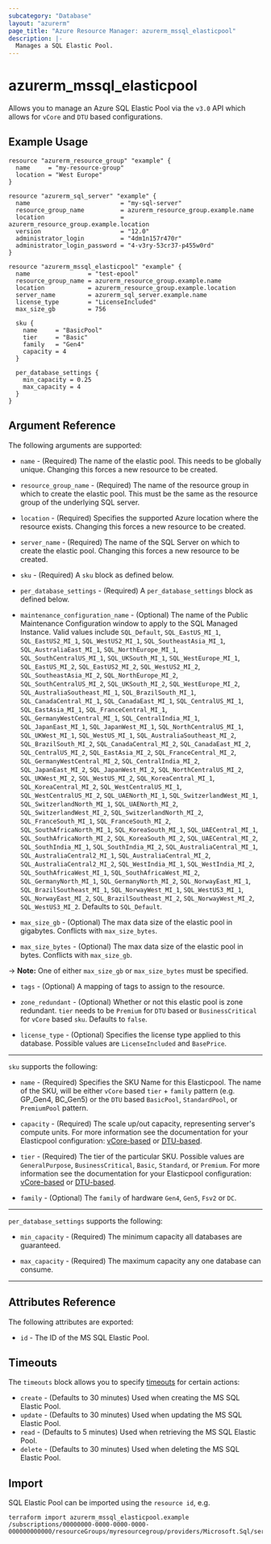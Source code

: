 ```yaml
---
subcategory: "Database"
layout: "azurerm"
page_title: "Azure Resource Manager: azurerm_mssql_elasticpool"
description: |-
  Manages a SQL Elastic Pool.
---
```


# azurerm_mssql_elasticpool

Allows you to manage an Azure SQL Elastic Pool via the `v3.0` API which allows for `vCore` and `DTU` based configurations.

## Example Usage

```hcl
resource "azurerm_resource_group" "example" {
  name     = "my-resource-group"
  location = "West Europe"
}

resource "azurerm_sql_server" "example" {
  name                         = "my-sql-server"
  resource_group_name          = azurerm_resource_group.example.name
  location                     = azurerm_resource_group.example.location
  version                      = "12.0"
  administrator_login          = "4dm1n157r470r"
  administrator_login_password = "4-v3ry-53cr37-p455w0rd"
}

resource "azurerm_mssql_elasticpool" "example" {
  name                = "test-epool"
  resource_group_name = azurerm_resource_group.example.name
  location            = azurerm_resource_group.example.location
  server_name         = azurerm_sql_server.example.name
  license_type        = "LicenseIncluded"
  max_size_gb         = 756

  sku {
    name     = "BasicPool"
    tier     = "Basic"
    family   = "Gen4"
    capacity = 4
  }

  per_database_settings {
    min_capacity = 0.25
    max_capacity = 4
  }
}
```

## Argument Reference

The following arguments are supported:

* `name` - (Required) The name of the elastic pool. This needs to be globally unique. Changing this forces a new resource to be created.

* `resource_group_name` - (Required) The name of the resource group in which to create the elastic pool. This must be the same as the resource group of the underlying SQL server.

* `location` - (Required) Specifies the supported Azure location where the resource exists. Changing this forces a new resource to be created.

* `server_name` - (Required) The name of the SQL Server on which to create the elastic pool. Changing this forces a new resource to be created.

* `sku` - (Required) A `sku` block as defined below.

* `per_database_settings` - (Required) A `per_database_settings` block as defined below.

* `maintenance_configuration_name` - (Optional) The name of the Public Maintenance Configuration window to apply to the SQL Managed Instance. Valid values include `SQL_Default`, `SQL_EastUS_MI_1`, `SQL_EastUS2_MI_1`, `SQL_WestUS2_MI_1`, `SQL_SoutheastAsia_MI_1`, `SQL_AustraliaEast_MI_1`, `SQL_NorthEurope_MI_1`, `SQL_SouthCentralUS_MI_1`, `SQL_UKSouth_MI_1`, `SQL_WestEurope_MI_1`, `SQL_EastUS_MI_2`, `SQL_EastUS2_MI_2`, `SQL_WestUS2_MI_2`, `SQL_SoutheastAsia_MI_2`, `SQL_NorthEurope_MI_2`, `SQL_SouthCentralUS_MI_2`, `SQL_UKSouth_MI_2`, `SQL_WestEurope_MI_2`, `SQL_AustraliaSoutheast_MI_1`, `SQL_BrazilSouth_MI_1`, `SQL_CanadaCentral_MI_1`, `SQL_CanadaEast_MI_1`, `SQL_CentralUS_MI_1`, `SQL_EastAsia_MI_1`, `SQL_FranceCentral_MI_1`, `SQL_GermanyWestCentral_MI_1`, `SQL_CentralIndia_MI_1`, `SQL_JapanEast_MI_1`, `SQL_JapanWest_MI_1`, `SQL_NorthCentralUS_MI_1`, `SQL_UKWest_MI_1`, `SQL_WestUS_MI_1`, `SQL_AustraliaSoutheast_MI_2`, `SQL_BrazilSouth_MI_2`, `SQL_CanadaCentral_MI_2`, `SQL_CanadaEast_MI_2`, `SQL_CentralUS_MI_2`, `SQL_EastAsia_MI_2`, `SQL_FranceCentral_MI_2`, `SQL_GermanyWestCentral_MI_2`, `SQL_CentralIndia_MI_2`, `SQL_JapanEast_MI_2`, `SQL_JapanWest_MI_2`, `SQL_NorthCentralUS_MI_2`, `SQL_UKWest_MI_2`, `SQL_WestUS_MI_2`, `SQL_KoreaCentral_MI_1`, `SQL_KoreaCentral_MI_2`, `SQL_WestCentralUS_MI_1`, `SQL_WestCentralUS_MI_2`, `SQL_UAENorth_MI_1`, `SQL_SwitzerlandWest_MI_1`, `SQL_SwitzerlandNorth_MI_1`, `SQL_UAENorth_MI_2`, `SQL_SwitzerlandWest_MI_2`, `SQL_SwitzerlandNorth_MI_2`, `SQL_FranceSouth_MI_1`, `SQL_FranceSouth_MI_2`, `SQL_SouthAfricaNorth_MI_1`, `SQL_KoreaSouth_MI_1`, `SQL_UAECentral_MI_1`, `SQL_SouthAfricaNorth_MI_2`, `SQL_KoreaSouth_MI_2`, `SQL_UAECentral_MI_2`, `SQL_SouthIndia_MI_1`, `SQL_SouthIndia_MI_2`, `SQL_AustraliaCentral_MI_1`, `SQL_AustraliaCentral2_MI_1`, `SQL_AustraliaCentral_MI_2`, `SQL_AustraliaCentral2_MI_2`, `SQL_WestIndia_MI_1`, `SQL_WestIndia_MI_2`, `SQL_SouthAfricaWest_MI_1`, `SQL_SouthAfricaWest_MI_2`, `SQL_GermanyNorth_MI_1`, `SQL_GermanyNorth_MI_2`, `SQL_NorwayEast_MI_1`, `SQL_BrazilSoutheast_MI_1`, `SQL_NorwayWest_MI_1`, `SQL_WestUS3_MI_1`, `SQL_NorwayEast_MI_2`, `SQL_BrazilSoutheast_MI_2`, `SQL_NorwayWest_MI_2`, `SQL_WestUS3_MI_2`. Defaults to `SQL_Default`.

* `max_size_gb` - (Optional) The max data size of the elastic pool in gigabytes. Conflicts with `max_size_bytes`.

* `max_size_bytes` - (Optional) The max data size of the elastic pool in bytes. Conflicts with `max_size_gb`.

-> **Note:** One of either `max_size_gb` or `max_size_bytes` must be specified.

* `tags` - (Optional) A mapping of tags to assign to the resource.

* `zone_redundant` - (Optional) Whether or not this elastic pool is zone redundant. `tier` needs to be `Premium` for `DTU` based  or `BusinessCritical` for `vCore` based `sku`. Defaults to `false`.

* `license_type` - (Optional) Specifies the license type applied to this database. Possible values are `LicenseIncluded` and `BasePrice`.

---

`sku` supports the following:

* `name` - (Required) Specifies the SKU Name for this Elasticpool. The name of the SKU, will be either `vCore` based `tier` + `family` pattern (e.g. GP_Gen4, BC_Gen5) or the `DTU` based `BasicPool`, `StandardPool`, or `PremiumPool` pattern.

* `capacity` - (Required) The scale up/out capacity, representing server's compute units. For more information see the documentation for your Elasticpool configuration: [vCore-based](https://docs.microsoft.com/azure/sql-database/sql-database-vcore-resource-limits-elastic-pools) or [DTU-based](https://docs.microsoft.com/azure/sql-database/sql-database-dtu-resource-limits-elastic-pools).

* `tier` - (Required) The tier of the particular SKU. Possible values are `GeneralPurpose`, `BusinessCritical`, `Basic`, `Standard`, or `Premium`. For more information see the documentation for your Elasticpool configuration: [vCore-based](https://docs.microsoft.com/azure/sql-database/sql-database-vcore-resource-limits-elastic-pools) or [DTU-based](https://docs.microsoft.com/azure/sql-database/sql-database-dtu-resource-limits-elastic-pools).

* `family` - (Optional) The `family` of hardware `Gen4`, `Gen5`, `Fsv2` or `DC`.

---

`per_database_settings` supports the following:

* `min_capacity` - (Required) The minimum capacity all databases are guaranteed.

* `max_capacity` - (Required) The maximum capacity any one database can consume.

---

## Attributes Reference

The following attributes are exported:

* `id` - The ID of the MS SQL Elastic Pool.

## Timeouts

The `timeouts` block allows you to specify [timeouts](https://www.terraform.io/language/resources/syntax#operation-timeouts) for certain actions:

* `create` - (Defaults to 30 minutes) Used when creating the MS SQL Elastic Pool.
* `update` - (Defaults to 30 minutes) Used when updating the MS SQL Elastic Pool.
* `read` - (Defaults to 5 minutes) Used when retrieving the MS SQL Elastic Pool.
* `delete` - (Defaults to 30 minutes) Used when deleting the MS SQL Elastic Pool.

## Import

SQL Elastic Pool can be imported using the `resource id`, e.g.

```shell
terraform import azurerm_mssql_elasticpool.example /subscriptions/00000000-0000-0000-0000-000000000000/resourceGroups/myresourcegroup/providers/Microsoft.Sql/servers/myserver/elasticPools/myelasticpoolname
```
